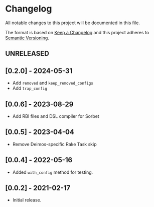 # Changelog

All notable changes to this project will be documented in this file.

The format is based on [Keep a Changelog](https://keepachangelog.com/en/1.0.0/)
and this project adheres to [Semantic Versioning](https://semver.org/spec/v2.0.0.html).

## UNRELEASED

## [0.2.0] - 2024-05-31
- Add `removed` and `keep_removed_configs`
- Add `trap_config`

## [0.0.6] - 2023-08-29
- Add RBI files and DSL compiler for Sorbet

## [0.0.5] - 2023-04-04
- Remove Deimos-specific Rake Task skip

## [0.0.4] - 2022-05-16
- Added `with_config` method for testing.

## [0.0.2] - 2021-02-17
- Initial release.

